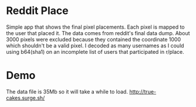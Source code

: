 # Reddit Place
Simple app that shows the final pixel placements. Each pixel is mapped
to the user that placed it. The data comes from reddit's final data
dump. About 3000 pixels were excluded because they contained the coordinate
1000 which shouldn't be a valid pixel. I decoded as many usernames as I
could using b64(sha1) on an incomplete list of users that participated
in r/place.

[logo]: https://github.com/caleblogan/reddit-place/tree/master/dist/reddit-place-example.png "reddit place"

# Demo
The data file is 35Mb so it will take a while to load.
http://true-cakes.surge.sh/
